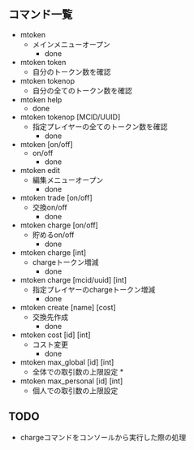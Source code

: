 ## コマンド一覧

* mtoken
  * メインメニューオープン
    * done
* mtoken token
  * 自分のトークン数を確認
* mtoken tokenop
  * 自分の全てのトークン数を確認
* mtoken help
  * done
* mtoken tokenop [MCID/UUID]
  * 指定プレイヤーの全てのトークン数を確認
    * done
* mtoken [on/off]
  * on/off
    * done
* mtoken edit
  * 編集メニューオープン
    * done
* mtoken trade [on/off]
  * 交換on/off
    * done
* mtoken charge [on/off]
  * 貯めるon/off
    * done
* mtoken charge [int]
  * chargeトークン増減
    * done
* mtoken charge [mcid/uuid] [int]
  * 指定プレイヤーのchargeトークン増減
    * done
* mtoken create [name] [cost]
  * 交換先作成
    * done
* mtoken cost [id] [int]
  * コスト変更
    * done
* mtoken max_global [id] [int]
  * 全体での取引数の上限設定
    * 
* mtoken max_personal [id] [int]
  * 個人での取引数の上限設定

## TODO

* chargeコマンドをコンソールから実行した際の処理